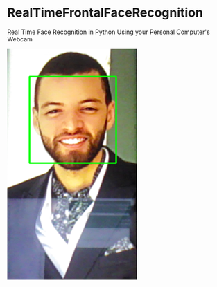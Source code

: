 # RealTimeFrontalFaceRecognition
Real Time Face Recognition in Python Using your Personal Computer's Webcam

![alt text](faceRecognized.png)
